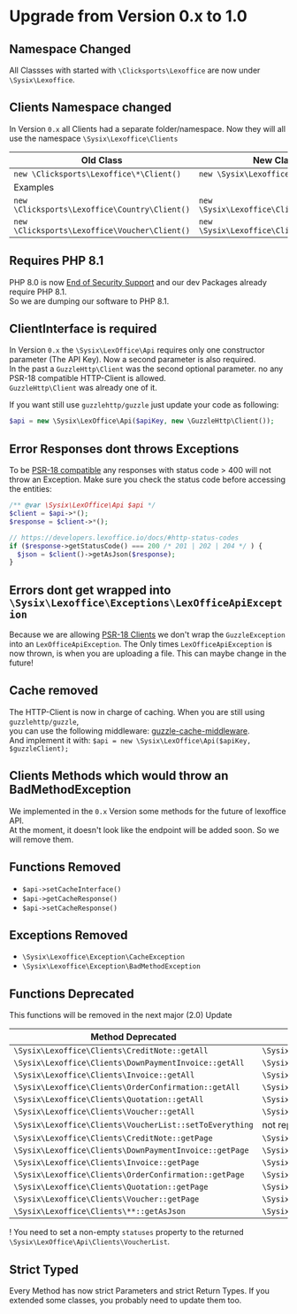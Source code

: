 # Upgrade from Version 0.x to 1.0

## Namespace Changed

All Classses with started with `\Clicksports\Lexoffice` are now under `\Sysix\Lexoffice`.

## Clients Namespace changed

In Version `0.x` all Clients had a separate folder/namespace. Now they will all use the namespace
`\Sysix\Lexoffice\Clients`

| Old Class | New Class |
| --- | --- |
| `new \Clicksports\Lexoffice\*\Client()` | `new \Sysix\Lexoffice\Clients\*()` |
| Examples  |
| `new \Clicksports\Lexoffice\Country\Client()` | `new \Sysix\Lexoffice\Clients\Country()` |
| `new \Clicksports\Lexoffice\Voucher\Client()` | `new \Sysix\Lexoffice\Clients\Voucher()` |

## Requires PHP 8.1

PHP 8.0 is now [End of Security Support](https://www.php.net/supported-versions.php) and our dev Packages already require PHP 8.1.  
So we are dumping our software to PHP 8.1. 


## ClientInterface is required

In Version `0.x` the `\Sysix\LexOffice\Api` requires only one constructor parameter (The API Key). Now a second parameter is also required.  
In the past a `GuzzleHttp\Client` was the second optional parameter. no any PSR-18 compatible HTTP-Client is allowed.  
 `GuzzleHttp\Client` was already one of it.

 If you want still use `guzzlehttp/guzzle` just update your code as following:

 ```php
 $api = new \Sysix\LexOffice\Api($apiKey, new \GuzzleHttp\Client());
 ```

## Error Responses dont throws Exceptions

To be [PSR-18 compatible](https://www.php-fig.org/psr/psr-18/) any responses with status code > 400 will not throw an Exception.
Make sure you check the status code before accessing the entities:

```php
/** @var \Sysix\LexOffice\Api $api */
$client = $api->*();
$response = $client->*();

// https://developers.lexoffice.io/docs/#http-status-codes
if ($response->getStatusCode() === 200 /* 201 | 202 | 204 */ ) {
  $json = $client()->getAsJson($response);
}
```

## Errors dont get wrapped into `\Sysix\Lexoffice\Exceptions\LexOfficeApiException`

Because we are allowing [PSR-18 Clients](https://www.php-fig.org/psr/psr-18/) we don't wrap the `GuzzleException` into an `LexOfficeApiException`.
The Only times `LexOfficeApiException` is now thrown, is when you are uploading a file. 
This can maybe change in the future!

## Cache removed

The HTTP-Client is now in charge of caching. When you are still using `guzzlehttp/guzzle`,  
you can use the following middleware: [guzzle-cache-middleware](https://github.com/Kevinrob/guzzle-cache-middleware).  
And implement it with:
`$api = new \Sysix\LexOffice\Api($apiKey, $guzzleClient);`

## Clients Methods which would throw an BadMethodException

We implemented in the `0.x` Version some methods for the future of lexoffice API.  
At the moment, it doesn't look like the endpoint will be added soon. So we will remove them.

## Functions Removed

- `$api->setCacheInterface()`
- `$api->getCacheResponse()`
- `$api->setCacheResponse()`

## Exceptions Removed

- `\Sysix\Lexoffice\Exception\CacheException`
- `\Sysix\Lexoffice\Exception\BadMethodException`


## Functions Deprecated

This functions will be removed in the next major (2.0) Update

|Method Deprecated|Usage instead|
|---|---|
|`\Sysix\Lexoffice\Clients\CreditNote::getAll`|`\Sysix\Lexoffice\Clients\CreditNote::getVoucherListClient`|
|`\Sysix\Lexoffice\Clients\DownPaymentInvoice::getAll`|`\Sysix\Lexoffice\Clients\DownPaymentInvoice::getVoucherListClient`|
|`\Sysix\Lexoffice\Clients\Invoice::getAll`|`\Sysix\Lexoffice\Clients\Invoice::getVoucherListClient`|
|`\Sysix\Lexoffice\Clients\OrderConfirmation::getAll`|`\Sysix\Lexoffice\Clients\OrderConfirmation::getVoucherListClient`|
|`\Sysix\Lexoffice\Clients\Quotation::getAll`|`\Sysix\Lexoffice\Clients\Quotation::getVoucherListClient`|
|`\Sysix\Lexoffice\Clients\Voucher::getAll`|`\Sysix\Lexoffice\Clients\Voucher::getVoucherListClient`|
|`\Sysix\Lexoffice\Clients\VoucherList::setToEverything`|not replacement|
|`\Sysix\Lexoffice\Clients\CreditNote::getPage`|`\Sysix\Lexoffice\Clients\CreditNote::getVoucherListClient`|
|`\Sysix\Lexoffice\Clients\DownPaymentInvoice::getPage`|`\Sysix\Lexoffice\Clients\DownPaymentInvoice::getVoucherListClient`|
|`\Sysix\Lexoffice\Clients\Invoice::getPage`|`\Sysix\Lexoffice\Clients\Invoice::getVoucherListClient`|
|`\Sysix\Lexoffice\Clients\OrderConfirmation::getPage`|`\Sysix\Lexoffice\Clients\OrderConfirmation::getVoucherListClient`|
|`\Sysix\Lexoffice\Clients\Quotation::getPage`|`\Sysix\Lexoffice\Clients\Quotation::getVoucherListClient`|
|`\Sysix\Lexoffice\Clients\Voucher::getPage`|`\Sysix\Lexoffice\Clients\Voucher::getVoucherListClient`|
|`\Sysix\Lexoffice\Clients\**::getAsJson`|`\Sysix\Lexoffice\Utils::getJsonFromResponse`|

! You need to set a non-empty `statuses` property to the returned `\Sysix\LexOffice\Api\Clients\VoucherList`.


## Strict Typed

Every Method has now strict Parameters and strict Return Types. If you extended some classes, you probably need to update them too.